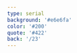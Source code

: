 ```yaml
---
type: serial
background: '#e6e6fa'
color: '#200'
quote: '#422'
back: '/23'
---
```


<!--
* TD https://www.youtube.com/watch?v=_01QBDC3QkU
* Tic: https://www.youtube.com/watch?v=AJsxAhwTr5U https://www.youtube.com/watch?v=s3CvMJO7ATA
-->
